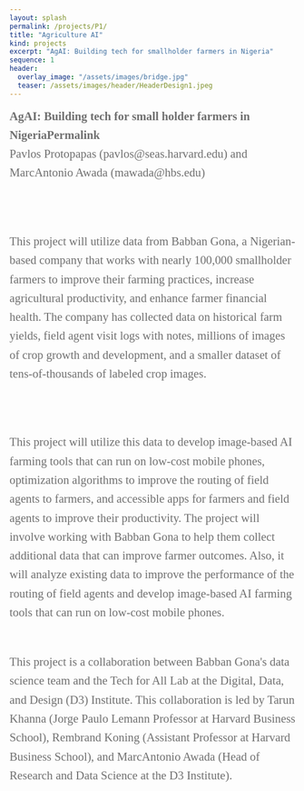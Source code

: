 ```yaml
---
layout: splash
permalink: /projects/P1/
title: "Agriculture AI"
kind: projects
excerpt: "AgAI: Building tech for smallholder farmers in Nigeria"
sequence: 1
header: 
  overlay_image: "/assets/images/bridge.jpg"
  teaser: /assets/images/header/HeaderDesign1.jpeg
--- 
```


<div style="font-family:Karla; font-size:1.3rem; color:#707070;line-height:1.6;">
<b> AgAI: Building tech for small holder farmers in NigeriaPermalink</b> <br> Pavlos Protopapas (pavlos@seas.harvard.edu) and MarcAntonio Awada (mawada@hbs.edu)

<br><br>
This project will utilize data from Babban Gona, a Nigerian-based company that works with nearly 100,000 smallholder farmers to improve their farming practices, increase agricultural productivity, and enhance farmer financial health. The company has collected data on historical farm yields, field agent visit logs with notes, millions of images of crop growth and development, and a smaller dataset of tens-of-thousands of labeled crop images.

<br><br>
This project will utilize this data to develop image-based AI farming tools that can run on low-cost mobile phones, optimization algorithms to improve the routing of field agents to farmers, and accessible apps for farmers and field agents to improve their productivity. The project will involve working with Babban Gona to help them collect additional data that can improve farmer outcomes. Also, it will analyze existing data to improve the performance of the routing of field agents and develop image-based AI farming tools that can run on low-cost mobile phones.
<br><br>

This project is a collaboration between Babban Gona's data science team and the Tech for All Lab at the Digital, Data, and Design (D3) Institute. This collaboration is led by Tarun Khanna (Jorge Paulo Lemann Professor at Harvard Business School), Rembrand Koning (Assistant Professor at Harvard Business School), and MarcAntonio Awada (Head of Research and Data Science at the D3 Institute).

  
</div>



